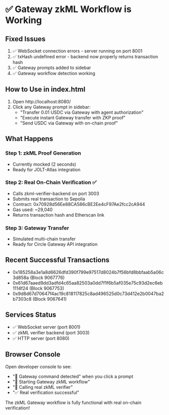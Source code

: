 # ✅ Gateway zkML Workflow is Working

## Fixed Issues
1. ✅ WebSocket connection errors - server running on port 8001
2. ✅ txHash undefined error - backend now properly returns transaction hash
3. ✅ Gateway prompts added to sidebar
4. ✅ Gateway workflow detection working

## How to Use in index.html

1. Open http://localhost:8080/
2. Click any Gateway prompt in sidebar:
   - "Transfer 0.01 USDC via Gateway with agent authorization"
   - "Execute instant Gateway transfer with ZKP proof"
   - "Send USDC via Gateway with on-chain proof"

## What Happens

### Step 1: zkML Proof Generation
- Currently mocked (2 seconds)
- Ready for JOLT-Atlas integration

### Step 2: Real On-Chain Verification ✅
- Calls zkml-verifier-backend on port 3003
- Submits real transaction to Sepolia
- Contract: 0x70928d56Ee88CA586cBE2Ee4cF97Ae2fcc2cA944
- Gas used: ~29,040
- Returns transaction hash and Etherscan link

### Step 3: Gateway Transfer
- Simulated multi-chain transfer
- Ready for Circle Gateway API integration

## Recent Successful Transactions
- 0x185258a3e1a8d6626dfd390f799e97517d8024b7f56bfd8bbfaab5a06c3d858a (Block 9067776)
- 0x61d67aaed9dd3adfd4c65aa82503a0dd7f1f6b5af035e75c93d2ec6eb1114f24 (Block 9067753)
- 0x9d8d67d70647f4ac19c818117825c8ad496525d0c73d412e2b0047ba2b7303c8 (Block 9067641)

## Services Status
- ✅ WebSocket server (port 8001)
- ✅ zkML verifier backend (port 3003)
- ✅ HTTP server (port 8080)

## Browser Console
Open developer console to see:
- "🔐 Gateway command detected" when you click a prompt
- "🚀 Starting Gateway zkML workflow"
- "📡 Calling real zkML verifier"
- "✅ Real verification successful"

The zkML Gateway workflow is fully functional with real on-chain verification!